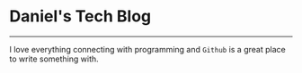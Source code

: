 # Daniel's Tech Blog
---
I love everything connecting with programming and `Github` is a great place to write something with.
